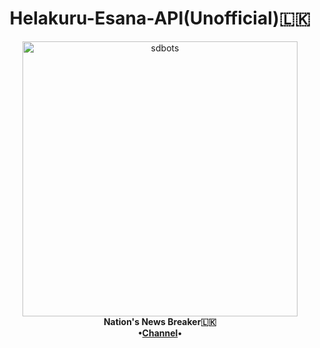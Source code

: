 <p align='center'><b><h1 align='center'>Helakuru-Esana-API(Unofficial)🇱🇰</h1></b></p>
<p align="center">
  <a href="https://t.me/SDBOTs_inifinity">
        <img src="https://envs.sh/KLz.jpg" alt="sdbots" width="440">
    </a>
    <br>
    <b>Nation's News Breaker🇱🇰</b>
    <br>
    <b>•<a href="https://t.me/HelakuruNewsLK">Channel</a>•</b>
</p>
